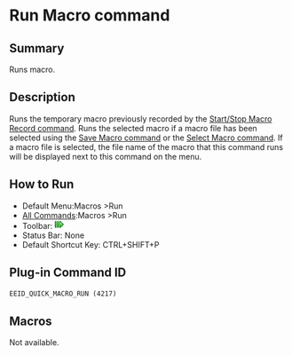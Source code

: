 # Run Macro command

## Summary

Runs macro.

## Description

Runs the temporary macro previously recorded by the
[Start/Stop Macro Record command](quick_macro_record).
Runs the selected macro if a macro file has been selected using the
[Save Macro command](macro_save) or the
[Select Macro command](macro_select). If a macro file
is selected, the file name of the macro that this command runs will be displayed
next to
this command on the menu.

## How to Run

- Default Menu:Macros \>Run
- [All Commands](../tools/all_commands):Macros
\>Run
- Toolbar: ![](../../images/quickmacrorun.gif)
- Status Bar: None
- Default Shortcut Key: CTRL+SHIFT+P

## Plug-in Command ID

```
EEID_QUICK_MACRO_RUN (4217)
```

## Macros

Not available.
